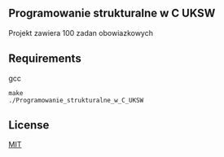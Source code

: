## Programowanie strukturalne w C UKSW

Projekt zawiera 100 zadan obowiazkowych

## Requirements

gcc

```
make
./Programowanie_strukturalne_w_C_UKSW
```

## License
[MIT](https://choosealicense.com/licenses/mit/)
